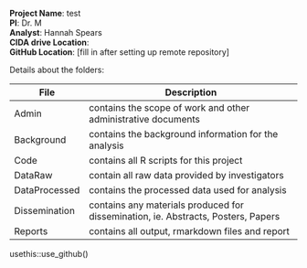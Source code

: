 **Project Name**: test  
**PI**: Dr. M  
**Analyst**: Hannah Spears  
**CIDA drive Location**:   
**GitHub Location**: [fill in after setting up remote repository]

Details about the folders:

File | Description
---|----------------------------------------------------------
Admin | contains the scope of work and other administrative documents
Background | contains the background information for the analysis
Code | contains all R scripts for this project
DataRaw | contain all raw data provided by investigators
DataProcessed | contains the processed data used for analysis
Dissemination | contains any materials produced for dissemination, ie. Abstracts, Posters, Papers
Reports | contains all output, rmarkdown files and report

usethis::use_github()

